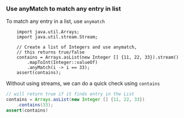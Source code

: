 ### Use anyMatch to match any entry in list

To match any entry in a list, use `anymatch`

        import java.util.Arrays;
        import java.util.stream.Stream;
        
        // Create a list of Integers and use anymatch,
        // this returns true/false
        contains = Arrays.asList(new Integer [] {11, 22, 33}).stream()
            .mapToInt(Integer::valueOf)
            .anyMatch(i -> i == 33);
        assert(contains);

Without using streams, we can do a quick check using `contains`

```java
// will return true if it finds entry in the List
contains = Arrays.asList(new Integer [] {11, 22, 33})
    .contains(33);
assert(contains)
```

        